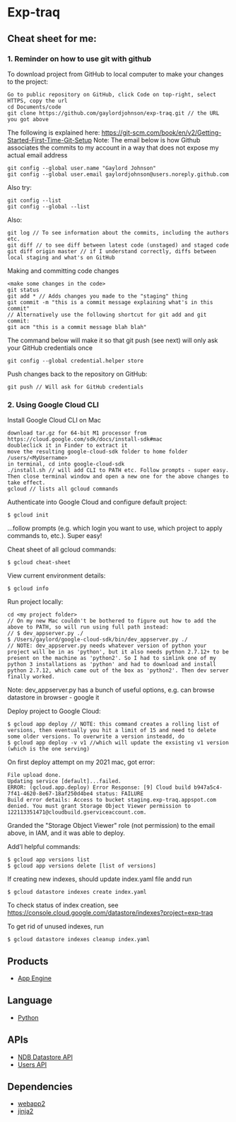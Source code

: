 # Exp-traq

## Cheat sheet for me:

### 1. Reminder on how to use git with github

To download project from GitHub to local computer to make your changes to the project:
```
Go to public repository on GitHub, click Code on top-right, select HTTPS, copy the url
cd Documents/code
git clone https://github.com/gaylordjohnson/exp-traq.git // the URL you got above
```

The following is explained here: https://git-scm.com/book/en/v2/Getting-Started-First-Time-Git-Setup
Note: The email below is how Github associates the commits to my account in a way that does not expose my actual email address
```
git config --global user.name "Gaylord Johnson" 
git config --global user.email gaylordjohnson@users.noreply.github.com
```

Also try:
```
git config --list
git config --global --list
```

Also:
```
git log // To see information about the commits, including the authors etc.
git diff // to see diff between latest code (unstaged) and staged code
git diff origin master // if I understand correctly, diffs between local staging and what's on GitHub
```

Making and committing code changes
```
<make some changes in the code>
git status
git add * // Adds changes you made to the "staging" thing
git commit -m "this is a commit message explaining what's in this commit"
// Alternatively use the following shortcut for git add and git commit:
git acm "this is a commit message blah blah"
```

The command below will make it so that git push (see next) will only ask your GitHub credentials once
```
git config --global credential.helper store
```

Push changes back to the repository on GitHub:
```
git push // Will ask for GitHub credentials 
```

### 2. Using Google Cloud CLI

Install Google Cloud CLI on Mac
```
download tar.gz for 64-bit M1 processor from https://cloud.google.com/sdk/docs/install-sdk#mac
doubleclick it in Finder to extract it
move the resulting google-cloud-sdk folder to home folder /users/<MyUsername>
in terminal, cd into google-cloud-sdk
./install.sh // will add CLI to PATH etc. Follow prompts - super easy.
Then close terminal window and open a new one for the above changes to take effect. 
gcloud // lists all gcloud commands
```

Authenticate into Google Cloud and configure default project:
```
$ gcloud init 
```
...follow prompts (e.g. which login you want to use, which project to apply commands to, etc.). Super easy!

Cheat sheet of all gcloud commands:
```
$ gcloud cheat-sheet
```

View current environment details:
```
$ gcloud info
```

Run project locally:
```
cd <my project folder>
// On my new Mac couldn't be bothered to figure out how to add the above to PATH, so will run using full path instead:
// $ dev_appserver.py ./
$ /Users/gaylord/google-cloud-sdk/bin/dev_appserver.py ./
// NOTE: dev_appserver.py needs whatever version of python your project will be in as 'python', but it also needs python 2.7.12+ to be present on the machine as 'python2'. So I had to simlink one of my python 3 installations as 'python' and had to download and install python 2.7.12, which came out of the box as 'python2'. Then dev server finally worked.
```
Note: dev_appserver.py has a bunch of useful options, e.g. can browse datastore in browser - google it

Deploy project to Google Cloud:
```
$ gcloud app deploy // NOTE: this command creates a rolling list of versions, then eventually you hit a limit of 15 and need to delete some older versions. To overwrite a version insteadd, do
$ gcloud app deploy -v v1 //which will update the exsisting v1 version (which is the one serving)
```
On first deploy attempt on my 2021 mac, got error:
```
File upload done.
Updating service [default]...failed.                                                                                                                         
ERROR: (gcloud.app.deploy) Error Response: [9] Cloud build b947a5c4-7f41-4620-8e67-18af250d4be4 status: FAILURE
Build error details: Access to bucket staging.exp-traq.appspot.com denied. You must grant Storage Object Viewer permission to 122113351471@cloudbuild.gserviceaccount.com.
```
Granded the "Storage Object Viewer" role (not permission) to the email above, in IAM, and it was able to deploy.

Add'l helpful commands:
```
$ gcloud app versions list
$ gcloud app versions delete [list of versions]
```

If creating new indexes, should update index.yaml file andd run
```
$ gcloud datastore indexes create index.yaml
```
To check status of index creation, see https://console.cloud.google.com/datastore/indexes?project=exp-traq

To get rid of unused indexes, run
```
$ gcloud datastore indexes cleanup index.yaml
```


## Products
- [App Engine][1]

## Language
- [Python][2]

## APIs
- [NDB Datastore API][3]
- [Users API][4]

## Dependencies
- [webapp2][5]
- [jinja2][6]

[1]: https://developers.google.com/appengine
[2]: https://python.org
[3]: https://developers.google.com/appengine/docs/python/ndb/
[4]: https://developers.google.com/appengine/docs/python/users/
[5]: http://webapp-improved.appspot.com/
[6]: http://jinja.pocoo.org/docs/

